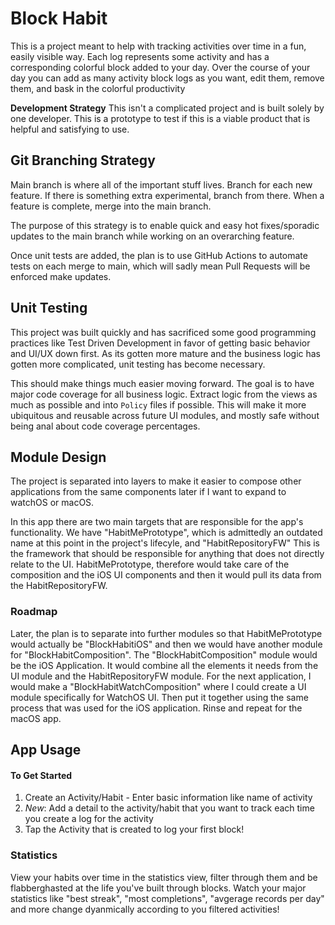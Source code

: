 # Block Habit 

This is a project meant to help with tracking activities over time in a fun, easily visible way. 
Each log represents some activity and has a corresponding colorful block added to your day. Over the course of your day
you can add as many activity block logs as you want, edit them, remove them, and bask in the colorful productivity

**Development Strategy**
This isn't a complicated project and is built solely by one developer. This is a prototype to test if this is a viable product that is helpful and satisfying to use. 


## Git Branching Strategy
Main branch is where all of the important stuff lives.
Branch for each new feature. If there is something extra experimental, branch from there.
When a feature is complete, merge into the main branch.

The purpose of this strategy is to enable quick and easy hot fixes/sporadic updates to the main branch while working on an overarching feature.

Once unit tests are added, the plan is to use GitHub Actions to automate tests on each merge to main, which will sadly mean Pull Requests will be enforced make updates. 


## Unit Testing
This project was built quickly and has sacrificed some good programming practices like Test Driven Development in favor of getting basic behavior and UI/UX down first. As its gotten more mature and the business logic has gotten more complicated, unit testing has become necessary.

This should make things much easier moving forward. The goal is to have major code coverage for all business logic. Extract logic from the views as much as possible and into `Policy` files if possible. This will make it more ubiquitous and reusable across future UI modules, and mostly safe without being anal about code coverage percentages.


## Module Design
The project is separated into layers to make it easier to compose other applications from the same components later if I want to expand to watchOS or macOS. 

In this app there are two main targets that are responsible for the app's functionality. We have "HabitMePrototype", which is admittedly an outdated name at this point in the project's lifecyle, and "HabitRepositoryFW" This is the framework that should be responsible for anything that does not directly relate to the UI. HabitMePrototype, therefore would take care of the composition and the iOS UI components and then it would pull its data from the HabitRepositoryFW. 

### Roadmap
Later, the plan is to separate into further modules so that HabitMePrototype would actually be "BlockHabitiOS" and then we would have another module for "BlockHabitComposition". The "BlockHabitComposition" module would be the iOS Application. It would combine all the elements it needs from the UI module and the HabitRepositoryFW module. For the next application, I would make a "BlockHabitWatchComposition" where I could create a UI module specifically for WatchOS UI. Then put it together using the same process that was used for the iOS application. Rinse and repeat for the macOS app.


## App Usage

#### To Get Started
1. Create an Activity/Habit - Enter basic information like name of activity
2. *New*: Add a detail to the activity/habit that you want to track each time you create a log for the activity
3. Tap the Activity that is created to log your first block!


### Statistics
View your habits over time in the statistics view, filter through them and be flabberghasted at the life you've built through blocks. Watch your major statistics like "best streak", "most completions", "avgerage records per day" and more change dyanmically according to you filtered activities!


